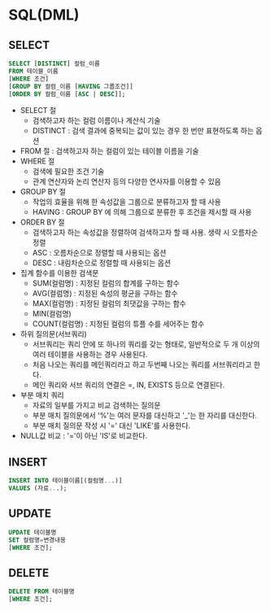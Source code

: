 # SQL(DML)

## SELECT

```sql
SELECT [DISTINCT] 컬럼_이름
FROM 테이블_이름
[WHERE 조건]
[GROUP BY 컬럼_이름 [HAVING 그룹조건]]
[ORDER BY 컬럼_이름 [ASC | DESC]];
```

- SELECT 절
    - 검색하고자 하는 컬럼 이름이나 계산식 기술
    - DISTINCT : 검색 결과에 중복되는 값이 있는 경우 한 번만 표현하도록 하는 옵션
- FROM 절 : 검색하고자 하는 컬럼이 있는 테이블 이름을 기술
- WHERE 절
    - 검색에 필요한 조건 기술
    - 관계 연산자와 논리 연산자 등의 다양한 연사자를 이용할 수 있음
- GROUP BY 절
    - 작업의 효율을 위해 한 속성값을 그룹으로 분류하고자 할 때 사용
    - HAVING : GROUP BY 에 의해 그룹으로 분류한 후 조건을 제시할 때 사용
- ORDER BY 절
    - 검색하고자 하는 속성값을 정렬하여 검색하고자 할 때 사용. 생략 시 오름차순 정렬
    - ASC : 오름차순으로 정렬할 때 사용되는 옵션
    - DESC : 내림차순으로 정렬할 때 사용되는 옵션
- 집계 함수를 이용한 검색문
    - SUM(컬럼명) : 지정된 컬럼의 합계를 구하는 함수
    - AVG(컬럼명) : 지정된 속성의 평균을 구하는 함수
    - MAX(컬럼명) : 지정된 컬럼의 최댓값을 구하는 함수
    - MIN(컬럼명)
    - COUNT(컬럼명) : 지정된 컬럼의 튜플 수를 세어주는 함수
- 하위 질의문(서브쿼리)
    - 서브쿼리는 쿼리 안에 또 하나의 쿼리를 갖는 형태로, 일반적으로 두 개 이상의 여러 테이블을 사용하는 경우 사용된다.
    - 처음 나오는 쿼리를 메인쿼리라고 하고 두번째 나오는 쿼리를 서브쿼리라고 한다.
    - 메인 쿼리와 서브 쿼리의 연결은 =, IN, EXISTS 등으로 연결된다.
- 부분 매치 쿼리
    - 자료의 일부를 가지고 비교 검색하는 질의문
    - 부분 매치 질의문에서 '%'는 여러 문자를 대신하고 '_'는 한 자리를 대신한다.
    - 부분 매치 질의문 작성 시 '=' 대신 'LIKE'를 사용한다.
- NULL값 비교 : '='이 아닌 'IS'로 비교한다.

## INSERT

```sql
INSERT INTO 테이블이름[(컬럼명...)]
VALUES (자료...);
```

## UPDATE

```sql
UPDATE 테이블명
SET 컬럼명=변경내용
[WHERE 조건];
```

## DELETE

```sql
DELETE FROM 테이블명
[WHERE 조건];
```